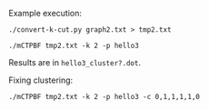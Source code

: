 Example execution:

    ./convert-k-cut.py graph2.txt > tmp2.txt

    ./mCTPBF tmp2.txt -k 2 -p hello3

Results are in `hello3_cluster?.dot`.

Fixing clustering:

    ./mCTPBF tmp2.txt -k 2 -p hello3 -c 0,1,1,1,1,0
